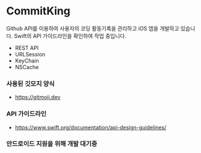 # CommitKing

Github API를 이용하여 사용자의 코딩 활동기록을 관리하고 iOS 앱을 개발하고 있습니다. Swift의 API 가이드라인을 확인하여 작업 중입니다.


- REST API
- URLSession
- KeyChain
- NSCache

### 사용된 깃모지 양식
- https://gitmoji.dev

### API 가이드라인
- https://www.swift.org/documentation/api-design-guidelines/


### 안드로이드 지원을 위해 개발 대기중
